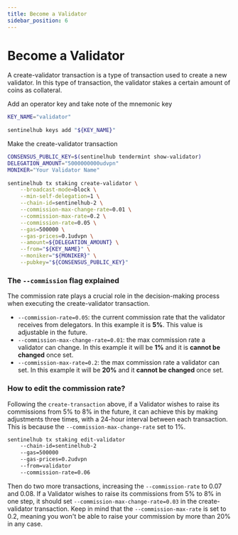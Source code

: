 ```yaml
---
title: Become a Validator
sidebar_position: 6
---
```


# Become a Validator

A create-validator transaction is a type of transaction used to create a new validator. In this type of transaction, the validator stakes a certain amount of coins as collateral.

Add an operator key and take note of the mnemonic key

```bash
KEY_NAME="validator"
​
sentinelhub keys add "${KEY_NAME}"
```

Make the create-validator transaction

```bash
CONSENSUS_PUBLIC_KEY=$(sentinelhub tendermint show-validator)
DELEGATION_AMOUNT="5000000000udvpn"
MONIKER="Your Validator Name"
​
sentinelhub tx staking create-validator \
    --broadcast-mode=block \
    --min-self-delegation=1 \
    --chain-id=sentinelhub-2 \
    --commission-max-change-rate=0.01 \
    --commission-max-rate=0.2 \
    --commission-rate=0.05 \
    --gas=500000 \
    --gas-prices=0.1udvpn \
    --amount=${DELEGATION_AMOUNT} \
    --from="${KEY_NAME}" \
    --moniker="${MONIKER}" \
    --pubkey="${CONSENSUS_PUBLIC_KEY}"
```

### The `--commission` flag explained

The commission rate plays a crucial role in the decision-making process when executing the create-validator transaction.

- `--commission-rate=0.05`: the current commission rate that the validator receives from delegators. In this example it is **5%**. This value is adjustable in the future.
- `--commission-max-change-rate=0.01`: the max commission rate a validator can change. In this example it will be **1%** and it is **cannot be changed** once set.
- `--commission-max-rate=0.2`: the max commission rate a validator can set. In this example it will be **20%** and it **cannot be changed** once set.

### How to edit the commission rate?

Following the `create-transaction` above, if a Validator wishes to raise its commissions from 5% to 8% in the future, it can achieve this by making adjustments three times, with a 24-hour interval between each transaction. This is because the `--commission-max-change-rate` set to 1%.

```bash
sentinelhub tx staking edit-validator
    --chain-id=sentinelhub-2
    --gas=500000
    --gas-prices=0.2udvpn
    --from=validator
    --commission-rate=0.06
```

Then do two more transactions, increasing the `--commission-rate` to 0.07 and 0.08.
If a Validator wishes to raise its commissions from 5% to 8% in one step, it should set `--commission-max-change-rate=0.03` in the create-validator transaction.
Keep in mind that the `--commission-max-rate` is set to 0.2, meaning you won't be able to raise your commission by more than 20% in any case.